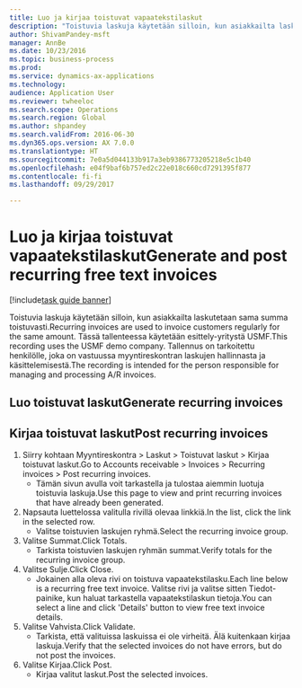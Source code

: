 ```yaml
--- 
title: Luo ja kirjaa toistuvat vapaatekstilaskut
description: "Toistuvia laskuja käytetään silloin, kun asiakkailta laskutetaan sama summa toistuvasti."
author: ShivamPandey-msft
manager: AnnBe
ms.date: 10/23/2016
ms.topic: business-process
ms.prod: 
ms.service: dynamics-ax-applications
ms.technology: 
audience: Application User
ms.reviewer: twheeloc
ms.search.scope: Operations
ms.search.region: Global
ms.author: shpandey
ms.search.validFrom: 2016-06-30
ms.dyn365.ops.version: AX 7.0.0
ms.translationtype: HT
ms.sourcegitcommit: 7e0a5d044133b917a3eb9386773205218e5c1b40
ms.openlocfilehash: e04f9baf6b757ed2c22e018c660cd7291395f877
ms.contentlocale: fi-fi
ms.lasthandoff: 09/29/2017

---
```

# <a name="generate-and-post-recurring-free-text-invoices"></a><span data-ttu-id="789f1-103">Luo ja kirjaa toistuvat vapaatekstilaskut</span><span class="sxs-lookup"><span data-stu-id="789f1-103">Generate and post recurring free text invoices</span></span>

[!include[task guide banner](../../includes/task-guide-banner.md)]

<span data-ttu-id="789f1-104">Toistuvia laskuja käytetään silloin, kun asiakkailta laskutetaan sama summa toistuvasti.</span><span class="sxs-lookup"><span data-stu-id="789f1-104">Recurring invoices are used to invoice customers regularly for the same amount.</span></span> <span data-ttu-id="789f1-105">Tässä tallenteessa käytetään esittely-yritystä USMF.</span><span class="sxs-lookup"><span data-stu-id="789f1-105">This recording uses the USMF demo company.</span></span> <span data-ttu-id="789f1-106">Tallennus on tarkoitettu henkilölle, joka on vastuussa myyntireskontran laskujen hallinnasta ja käsittelemisestä.</span><span class="sxs-lookup"><span data-stu-id="789f1-106">The recording is intended for the person responsible for managing and processing A/R invoices.</span></span>


## <a name="generate-recurring-invoices"></a><span data-ttu-id="789f1-107">Luo toistuvat laskut</span><span class="sxs-lookup"><span data-stu-id="789f1-107">Generate recurring invoices</span></span>

## <a name="post-recurring-invoices"></a><span data-ttu-id="789f1-108">Kirjaa toistuvat laskut</span><span class="sxs-lookup"><span data-stu-id="789f1-108">Post recurring invoices</span></span>
1. <span data-ttu-id="789f1-109">Siirry kohtaan Myyntireskontra > Laskut > Toistuvat laskut > Kirjaa toistuvat laskut.</span><span class="sxs-lookup"><span data-stu-id="789f1-109">Go to Accounts receivable > Invoices > Recurring invoices > Post recurring invoices.</span></span>
    * <span data-ttu-id="789f1-110">Tämän sivun avulla voit tarkastella ja tulostaa aiemmin luotuja toistuvia laskuja.</span><span class="sxs-lookup"><span data-stu-id="789f1-110">Use this page to view and print recurring invoices that have already been generated.</span></span>  
2. <span data-ttu-id="789f1-111">Napsauta luettelossa valitulla rivillä olevaa linkkiä.</span><span class="sxs-lookup"><span data-stu-id="789f1-111">In the list, click the link in the selected row.</span></span>
    * <span data-ttu-id="789f1-112">Valitse toistuvien laskujen ryhmä.</span><span class="sxs-lookup"><span data-stu-id="789f1-112">Select the recurring invoice group.</span></span>  
3. <span data-ttu-id="789f1-113">Valitse Summat.</span><span class="sxs-lookup"><span data-stu-id="789f1-113">Click Totals.</span></span>
    * <span data-ttu-id="789f1-114">Tarkista toistuvien laskujen ryhmän summat.</span><span class="sxs-lookup"><span data-stu-id="789f1-114">Verify totals for the recurring invoice group.</span></span>  
4. <span data-ttu-id="789f1-115">Valitse Sulje.</span><span class="sxs-lookup"><span data-stu-id="789f1-115">Click Close.</span></span>
    * <span data-ttu-id="789f1-116">Jokainen alla oleva rivi on toistuva vapaatekstilasku.</span><span class="sxs-lookup"><span data-stu-id="789f1-116">Each line below is a recurring free text invoice.</span></span> <span data-ttu-id="789f1-117">Valitse rivi ja valitse sitten Tiedot-painike, kun haluat tarkastella vapaatekstilaskun tietoja.</span><span class="sxs-lookup"><span data-stu-id="789f1-117">You can select a line and click 'Details' button to view free text invoice details.</span></span>  
5. <span data-ttu-id="789f1-118">Valitse Vahvista.</span><span class="sxs-lookup"><span data-stu-id="789f1-118">Click Validate.</span></span>
    * <span data-ttu-id="789f1-119">Tarkista, että valituissa laskuissa ei ole virheitä. Älä kuitenkaan kirjaa laskuja.</span><span class="sxs-lookup"><span data-stu-id="789f1-119">Verify that the selected invoices do not have errors, but do not post the invoices.</span></span>  
6. <span data-ttu-id="789f1-120">Valitse Kirjaa.</span><span class="sxs-lookup"><span data-stu-id="789f1-120">Click Post.</span></span>
    * <span data-ttu-id="789f1-121">Kirjaa valitut laskut.</span><span class="sxs-lookup"><span data-stu-id="789f1-121">Post the selected invoices.</span></span>  


